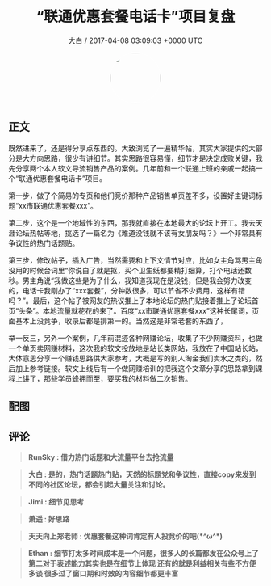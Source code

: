 <h1 align="center">“联通优惠套餐电话卡”项目复盘</h1>
<p align="center">
    <a>大白 / 2017-04-08 03:09:03 &#43;0000 UTC</a>
</p>

<div align="center">
    <img src="https://images.zsxq.com/FlDC1V6tw0ku-PdNnDcAStDZxgt5?e=1590940799&amp;token=kIxbL07-8jAj8w1n4s9zv64FuZZNEATmlU_Vm6zD:lWk5F_EA_Jzbakub19XV3Bp-d6Y=" width="100" height="100" style="border:1px solid;border-radius:50%; color:#ffffff"/>
</div>

## 正文

<div>
既然进来了，还是得分享点东西的。大致浏览了一遍精华帖，其实大家提供的大部分是大方向思路，很少有讲细节。其实思路很容易懂，细节才是决定成败关键，我先分享两个本人软文导流销售产品的案例。几年前和一个联通上班的亲戚一起搞一个“联通优惠套餐电话卡”项目。

第一步，做了个简易的专页和他们竞价那种产品销售单页差不多，设置好主键词标题“xx市联通优惠套餐xxx”。

第二步，这个是一个地域性的东西，那我就直接在本地最大的论坛上开工。我去天涯论坛热帖等地，挑选了一篇名为《难道没钱就不该有女朋友吗？》一个非常具有争议性的热门话题贴。

第三步，修改帖子，插入广告，当然需要和上下文情节对应，比如女主角骂男主角没用的时候台词里“你说白了就是抠，买个卫生纸都要精打细算，打个电话还数秒。男主角说“我做这些是为了什么，我知道我现在是没钱，但是我会努力改变的，电话卡我刚办了“xxx套餐”，分钟数很多，可以节省不少费用，这样有错吗？”。最后，这个帖子被网友的热议推上了本地论坛的热门贴接着推上了论坛首页“头条”。本地流量就花花的来了。百度“xx市联通优惠套餐xxx”这种长尾词，页面基本上没竞争，收录后都是排第一的。当然这是非常老套的东西了，

举一反三，另外一个案例，几年前混迹各种网赚论坛，收集了不少网赚资料，也做一个单页卖网赚材料，这次我的软文投放地是站长类网站，我放在了中国站长站，大体意思分享一个赚钱思路供大家参考，大概是写的别人淘金我们卖水之类的，然后加上参考链接。软文上线后有一个做网赚培训的把我这个文章分享的思路拿到课程上讲了，那些学员蜂拥而至，要买我的材料做二次销售。
</div>

## 配图
<div class="image" align="center">

</div>

## 评论

<div align="left">
<div>

<blockquote >
<span> <strong>RunSky : 借力热门话题和大流量平台去抢流量 </strong></span>
</blockquote>

<blockquote >
<span> <strong>大白 : 是的，热门话题热门贴，天然的标题党和争议性，直接copy来发到不同的社区论坛，都会引起大量关注和讨论。 </strong></span>
</blockquote>

<blockquote >
<span> <strong>Jimi : 细节见思考 </strong></span>
</blockquote>

<blockquote >
<span> <strong>萧遥 : 好思路 </strong></span>
</blockquote>

<blockquote >
<span> <strong>天天向上郑老师 : 优惠套餐这种词肯定有人投竞价的吧(*^ω^*) </strong></span>
</blockquote>

<blockquote >
<span> <strong>Ethan : 细节打太多时间成本是一个问题，很多人的长篇都发在公众号上了
第二对于表述能力其实也是在细节上体现
还有的就是利益相关有些不方便多谈
很多过了窗口期和时效的内容细节都更丰富 </strong></span>
</blockquote>

</div>
</div>